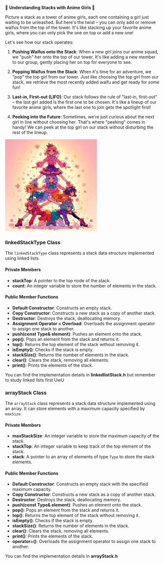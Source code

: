 
🌸 **Understanding Stacks with Anime Girls 🎀**

Picture a stack as a tower of anime girls, each one containing a girl just waiting to be unleashed. But here's the twist – you can only add or remove waifus from the top of the tower. It's like stacking up your favorite anime girls, where you can only pick the one on top or add a new one!

Let's see how our stack operates:

1. **Pushing Waifus onto the Stack**: When a new girl joins our anime squad, we "push" her onto the top of our tower. It's like adding a new member to our group, gently placing her on top for everyone to see.

2. **Popping Waifus from the Stack**: When it's time for an adventure, we "pop" the top girl from our tower. Just like choosing the top girl from our stack, we retrieve the most recently added waifu and get ready for some fun!

3. **Last-in, First-out (LIFO)**: Our stack follows the rule of "last-in, first-out" – the last girl added is the first one to be chosen. It's like a lineup of our favorite anime girls, where the last one to join gets the spotlight first!

4. **Peeking into the Future**: Sometimes, we're just curious about the next girl in line without choosing her. That's where "peeking" comes in handy! We can peek at the top girl on our stack without disturbing the rest of the lineup.

<img src="Stack UwU.jpg" alt="Single Linked List" style="width: 300px; height: auto;">

### linkedStackType Class

The `linkedStackType` class represents a stack data structure implemented using linked lists.

#### Private Members

- **stackTop**: A pointer to the top node of the stack.
- **count**: An integer variable to store the number of elements in the stack.

#### Public Member Functions

- **Default Constructor**: Constructs an empty stack.
- **Copy Constructor**: Constructs a new stack as a copy of another stack.
- **Destructor**: Destroys the stack, deallocating memory.
- **Assignment Operator = Overload**: Overloads the assignment operator to assign one stack to another.
- **push(const Type& element)**: Pushes an element onto the stack.
- **pop()**: Pops an element from the stack and returns it.
- **top()**: Returns the top element of the stack without removing it.
- **isEmpty()**: Checks if the stack is empty.
- **stackSize()**: Returns the number of elements in the stack.
- **clear()**: Clears the stack, removing all elements.
- **print()**: Prints the elements of the stack.

You can find the implementation details in **linkedlistStack.h** but remember to study linked lists first UwU

### arrayStack Class

The `arrayStack` class represents a stack data structure implemented using an array. It can store elements with a maximum capacity specified by `maxSize`.

#### Private Members

- **maxStackSize**: An integer variable to store the maximum capacity of the stack.
- **stackTop**: An integer variable to keep track of the top element of the stack.
- **stack**: A pointer to an array of elements of type `Type` to store the stack elements.

#### Public Member Functions

- **Default Constructor**: Constructs an empty stack with the specified maximum capacity.
- **Copy Constructor**: Constructs a new stack as a copy of another stack.
- **Destructor**: Destroys the stack, deallocating memory.
- **push(const Type& element)**: Pushes an element onto the stack.
- **pop()**: Pops an element from the stack and returns it.
- **top()**: Returns the top element of the stack without removing it.
- **isEmpty()**: Checks if the stack is empty.
- **stackSize()**: Returns the number of elements in the stack.
- **clear()**: Clears the stack, removing all elements.
- **print()**: Prints the elements of the stack.
- **operator=()**: Overloads the assignment operator to assign one stack to another.

You can find the implementation details in **arrayStack.h**
